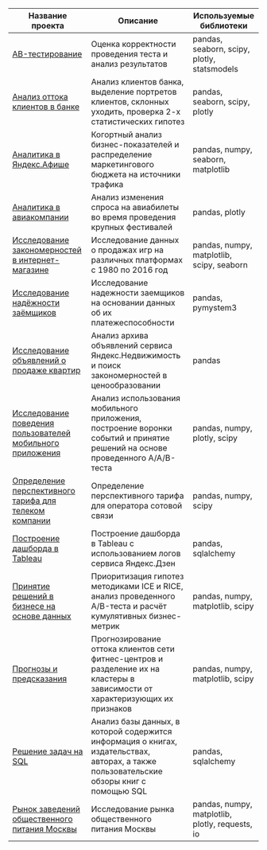 | <b>Название проекта</b>                                           | <b>Описание</b>                                                  | <b>Используемые библиотеки</b>  |
| ---------------------------------------------------------- | ---------------------------------------------------------- | ----------- |
| <a href="https://github.com/ArtemPonomarevDA/projects/tree/main/%D0%9F%D1%80%D0%BE%D0%B5%D0%BA%D1%82%20'AB-%D1%82%D0%B5%D1%81%D1%82%D0%B8%D1%80%D0%BE%D0%B2%D0%B0%D0%BD%D0%B8%D0%B5'">AB-тестирование</a>                             | Оценка корректности проведения теста и анализ результатов | pandas, seaborn, scipy, plotly, statsmodels|
| <a href="https://github.com/ArtemPonomarevDA/projects/tree/main/%D0%9F%D1%80%D0%BE%D0%B5%D0%BA%D1%82%20'%D0%90%D0%BD%D0%B0%D0%BB%D0%B8%D0%B7%20%D0%BE%D1%82%D1%82%D0%BE%D0%BA%D0%B0%20%D0%BA%D0%BB%D0%B8%D0%B5%D0%BD%D1%82%D0%BE%D0%B2%20%D0%B2%20%D0%B1%D0%B0%D0%BD%D0%BA%D0%B5'">Анализ оттока клиентов в банке</a>                             | Анализ клиентов банка, выделение портретов клиентов, склонных уходить, проверка 2-х статистических гипотез | pandas, seaborn, scipy, plotly|
| <a href="https://github.com/ArtemPonomarevDA/projects/tree/main/%D0%9F%D1%80%D0%BE%D0%B5%D0%BA%D1%82%20'%D0%90%D0%BD%D0%B0%D0%BB%D0%B8%D1%82%D0%B8%D0%BA%D0%B0%20%D0%B2%20%D0%AF%D0%BD%D0%B4%D0%B5%D0%BA%D1%81.%D0%90%D1%84%D0%B8%D1%88%D0%B5'">Аналитика в Яндекс.Афише</a>                                   | Когортный анализ бизнес-показателей и распределение маркетингового бюджета на источники трафика |  pandas, numpy, seaborn, matplotlib |
| <a href="https://github.com/ArtemPonomarevDA/projects/tree/main/%D0%9F%D1%80%D0%BE%D0%B5%D0%BA%D1%82%20'%D0%90%D0%BD%D0%B0%D0%BB%D0%B8%D1%82%D0%B8%D0%BA%D0%B0%20%D0%B2%20%D0%B0%D0%B2%D0%B8%D0%B0%D0%BA%D0%BE%D0%BC%D0%BF%D0%B0%D0%BD%D0%B8%D0%B8'">Аналитика в авиакомпании</a>                                   | Анализ изменения спроса на авиабилеты во время проведения крупных фестивалей                    | pandas, plotly |
| <a href="https://github.com/ArtemPonomarevDA/projects/tree/main/%D0%9F%D1%80%D0%BE%D0%B5%D0%BA%D1%82%20'%D0%98%D1%81%D1%81%D0%BB%D0%B5%D0%B4%D0%BE%D0%B2%D0%B0%D0%BD%D0%B8%D0%B5%20%D0%B7%D0%B0%D0%BA%D0%BE%D0%BD%D0%BE%D0%BC%D0%B5%D1%80%D0%BD%D0%BE%D1%81%D1%82%D0%B5%D0%B9%20%D0%B2%20%D0%B8%D0%BD%D1%82%D0%B5%D1%80%D0%BD%D0%B5%D1%82-%D0%BC%D0%B0%D0%B3%D0%B0%D0%B7%D0%B8%D0%BD%D0%B5'">Исследование закономерностей в интернет-магазине</a>           | Исследование данных о продажах игр на различных платформах с 1980 по 2016 год                   | pandas, numpy, matplotlib, scipy, seaborn |
| <a href="https://github.com/ArtemPonomarevDA/projects/tree/main/%D0%9F%D1%80%D0%BE%D0%B5%D0%BA%D1%82%20'%D0%98%D1%81%D1%81%D0%BB%D0%B5%D0%B4%D0%BE%D0%B2%D0%B0%D0%BD%D0%B8%D0%B5%20%D0%BD%D0%B0%D0%B4%D1%91%D0%B6%D0%BD%D0%BE%D1%81%D1%82%D0%B8%20%D0%B7%D0%B0%D1%91%D0%BC%D1%89%D0%B8%D0%BA%D0%BE%D0%B2'">Исследование надёжности заёмщиков</a>                          | Исследование надежности заемщиков на основании данных об их платежеспособности                | pandas, pymystem3 |
| <a href="https://github.com/ArtemPonomarevDA/projects/tree/main/%D0%9F%D1%80%D0%BE%D0%B5%D0%BA%D1%82%20'%D0%98%D1%81%D1%81%D0%BB%D0%B5%D0%B4%D0%BE%D0%B2%D0%B0%D0%BD%D0%B8%D0%B5%20%D0%BE%D0%B1%D1%8A%D1%8F%D0%B2%D0%BB%D0%B5%D0%BD%D0%B8%D0%B9%20%D0%BE%20%D0%BF%D1%80%D0%BE%D0%B4%D0%B0%D0%B6%D0%B5%20%D0%BA%D0%B2%D0%B0%D1%80%D1%82%D0%B8%D1%80'">Исследование объявлений о продаже квартир</a>                  | Анализ архива объявлений сервиса Яндекс.Недвижимость и поиск закономерностей в ценообразовании  | pandas |
| <a href="https://github.com/ArtemPonomarevDA/projects/tree/main/%D0%9F%D1%80%D0%BE%D0%B5%D0%BA%D1%82%20'%D0%98%D1%81%D1%81%D0%BB%D0%B5%D0%B4%D0%BE%D0%B2%D0%B0%D0%BD%D0%B8%D0%B5%20%D0%BF%D0%BE%D0%B2%D0%B5%D0%B4%D0%B5%D0%BD%D0%B8%D1%8F%20%D0%BF%D0%BE%D0%BB%D1%8C%D0%B7%D0%BE%D0%B2%D0%B0%D1%82%D0%B5%D0%BB%D0%B5%D0%B9%20%D0%BC%D0%BE%D0%B1%D0%B8%D0%BB%D1%8C%D0%BD%D0%BE%D0%B3%D0%BE%20%D0%BF%D1%80%D0%B8%D0%BB%D0%BE%D0%B6%D0%B5%D0%BD%D0%B8%D1%8F'">Исследование поведения пользователей мобильного приложения</a> | Анализ использования мобильного приложения, построение воронки событий и принятие решений на основе проведенного A/A/B-теста  | pandas, numpy, plotly, scipy |
| <a href="https://github.com/ArtemPonomarevDA/projects/tree/main/%D0%9F%D1%80%D0%BE%D0%B5%D0%BA%D1%82%20'%D0%9E%D0%BF%D1%80%D0%B5%D0%B4%D0%B5%D0%BB%D0%B5%D0%BD%D0%B8%D0%B5%20%D0%BF%D0%B5%D1%80%D1%81%D0%BF%D0%B5%D0%BA%D1%82%D0%B8%D0%B2%D0%BD%D0%BE%D0%B3%D0%BE%20%D1%82%D0%B0%D1%80%D0%B8%D1%84%D0%B0%20%D0%B4%D0%BB%D1%8F%20%D1%82%D0%B5%D0%BB%D0%B5%D0%BA%D0%BE%D0%BC%20%D0%BA%D0%BE%D0%BC%D0%BF%D0%B0%D0%BD%D0%B8%D0%B8'">Определение перспективного тарифа для телеком компании</a>     | Определение перспективного тарифа для оператора сотовой связи                                   | pandas, numpy, scipy |
| <a href="https://github.com/ArtemPonomarevDA/projects/tree/main/%D0%9F%D1%80%D0%BE%D0%B5%D0%BA%D1%82%20'%D0%9F%D0%BE%D1%81%D1%82%D1%80%D0%BE%D0%B5%D0%BD%D0%B8%D0%B5%20%D0%B4%D0%B0%D1%88%D0%B1%D0%BE%D1%80%D0%B4%D0%B0%20%D0%B2%20Tableau'">Построение дашборда в Tableau</a>                              | Построение дашборда в Tableau с использованием логов сервиса Яндекс.Дзен                        | pandas, sqlalchemy |
| <a href="https://github.com/ArtemPonomarevDA/projects/tree/main/%D0%9F%D1%80%D0%BE%D0%B5%D0%BA%D1%82%20'%D0%9F%D1%80%D0%B8%D0%BD%D1%8F%D1%82%D0%B8%D0%B5%20%D1%80%D0%B5%D1%88%D0%B5%D0%BD%D0%B8%D0%B9%20%D0%B2%20%D0%B1%D0%B8%D0%B7%D0%BD%D0%B5%D1%81%D0%B5%20%D0%BD%D0%B0%20%D0%BE%D1%81%D0%BD%D0%BE%D0%B2%D0%B5%20%D0%B4%D0%B0%D0%BD%D0%BD%D1%8B%D1%85'">Принятие решений в бизнесе на основе данных</a>                | Приоритизация гипотез методиками ICE и RICE, анализ проведенного A/B-теста и расчёт кумулятивных бизнес-метрик |    pandas, numpy, matplotlib, scipy |
| <a href="https://github.com/ArtemPonomarevDA/projects/tree/main/%D0%9F%D1%80%D0%BE%D0%B5%D0%BA%D1%82%20'%D0%9F%D1%80%D0%BE%D0%B3%D0%BD%D0%BE%D0%B7%D1%8B%20%D0%B8%20%D0%BF%D1%80%D0%B5%D0%B4%D1%81%D0%BA%D0%B0%D0%B7%D0%B0%D0%BD%D0%B8%D1%8F'">Прогнозы и предсказания</a>                                    | Прогнозирование оттока клиентов сети фитнес-центров и разделение их на кластеры в зависимости от характеризующих   их признаков    | pandas, numpy, matplotlib, scipy |
| <a href="https://github.com/ArtemPonomarevDA/projects/tree/main/%D0%9F%D1%80%D0%BE%D0%B5%D0%BA%D1%82%20'%D0%A0%D0%B5%D1%88%D0%B5%D0%BD%D0%B8%D0%B5%20%D0%B7%D0%B0%D0%B4%D0%B0%D1%87%20%D0%BD%D0%B0%20SQL'">Решение задач на SQL</a>                                | Анализ базы данных, в которой содержится информация о книгах, издательствах, авторах, а также пользовательские обзоры книг с помощью SQL                   | pandas, sqlalchemy |
| <a href="https://github.com/ArtemPonomarevDA/projects/tree/main/%D0%9F%D1%80%D0%BE%D0%B5%D0%BA%D1%82%20'%D0%A0%D1%8B%D0%BD%D0%BE%D0%BA%20%D0%B7%D0%B0%D0%B2%D0%B5%D0%B4%D0%B5%D0%BD%D0%B8%D0%B9%20%D0%BE%D0%B1%D1%89%D0%B5%D1%81%D1%82%D0%B2%D0%B5%D0%BD%D0%BD%D0%BE%D0%B3%D0%BE%20%D0%BF%D0%B8%D1%82%D0%B0%D0%BD%D0%B8%D1%8F%20%D0%9C%D0%BE%D1%81%D0%BA%D0%B2%D1%8B'">Рынок заведений общественного питания Москвы</a>               | Исследование рынка общественного питания Москвы                                 | pandas, numpy, matplotlib, plotly, requests, io |
